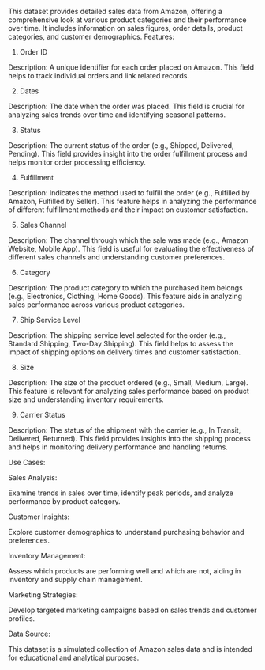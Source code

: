 This dataset provides detailed sales data from Amazon, offering a comprehensive look at various product categories and their performance over time. It includes information on sales figures, order details, product categories, and customer demographics.
Features:

1. Order ID

Description: A unique identifier for each order placed on Amazon. This field helps to track individual orders and link related records.

2. Dates

Description: The date when the order was placed. This field is crucial for analyzing sales trends over time and identifying seasonal patterns.

3. Status

Description: The current status of the order (e.g., Shipped, Delivered, Pending). This field provides insight into the order fulfillment process and helps monitor order processing efficiency.

4. Fulfillment

Description: Indicates the method used to fulfill the order (e.g., Fulfilled by Amazon, Fulfilled by Seller). This feature helps in analyzing the performance of different fulfillment methods and their impact on customer satisfaction.

5. Sales Channel

Description: The channel through which the sale was made (e.g., Amazon Website, Mobile App). This field is useful for evaluating the effectiveness of different sales channels and understanding customer preferences.

6. Category

Description: The product category to which the purchased item belongs (e.g., Electronics, Clothing, Home Goods). This feature aids in analyzing sales performance across various product categories.

7. Ship Service Level

Description: The shipping service level selected for the order (e.g., Standard Shipping, Two-Day Shipping). This field helps to assess the impact of shipping options on delivery times and customer satisfaction.

8. Size

Description: The size of the product ordered (e.g., Small, Medium, Large). This feature is relevant for analyzing sales performance based on product size and understanding inventory requirements.

9. Carrier Status

Description: The status of the shipment with the carrier (e.g., In Transit, Delivered, Returned). This field provides insights into the shipping process and helps in monitoring delivery performance and handling returns.

Use Cases:

Sales Analysis:

Examine trends in sales over time, identify peak periods, and analyze performance by product category.

Customer Insights:

Explore customer demographics to understand purchasing behavior and preferences.

Inventory Management:

Assess which products are performing well and which are not, aiding in inventory and supply chain management.

Marketing Strategies:

Develop targeted marketing campaigns based on sales trends and customer profiles.

Data Source:

This dataset is a simulated collection of Amazon sales data and is intended for educational and analytical purposes.
